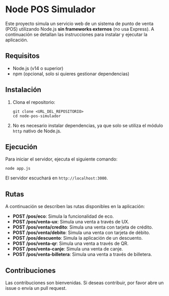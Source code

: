 # Node POS Simulador

Este proyecto simula un servicio web de un sistema de punto de venta (POS) utilizando Node.js **sin frameworks externos** (no usa Express). A continuación se detallan las instrucciones para instalar y ejecutar la aplicación.

## Requisitos

- Node.js (v14 o superior)
- npm (opcional, solo si quieres gestionar dependencias)

## Instalación

1. Clona el repositorio:

   ```
   git clone <URL_DEL_REPOSITORIO>
   cd node-pos-simulador
   ```

2. No es necesario instalar dependencias, ya que solo se utiliza el módulo `http` nativo de Node.js.

## Ejecución

Para iniciar el servidor, ejecuta el siguiente comando:

```
node app.js
```

El servidor escuchará en `http://localhost:3000`.

## Rutas

A continuación se describen las rutas disponibles en la aplicación:

- **POST /pos/eco**: Simula la funcionalidad de eco.
- **POST /pos/venta-ux**: Simula una venta a través de UX.
- **POST /pos/venta/credito**: Simula una venta con tarjeta de crédito.
- **POST /pos/venta/debito**: Simula una venta con tarjeta de débito.
- **POST /pos/descuento**: Simula la aplicación de un descuento.
- **POST /pos/venta-qr**: Simula una venta a través de QR.
- **POST /pos/venta-canje**: Simula una venta de canje.
- **POST /pos/venta-billetera**: Simula una venta a través de billetera.

## Contribuciones

Las contribuciones son bienvenidas. Si deseas contribuir, por favor abre un issue o envía un pull request.